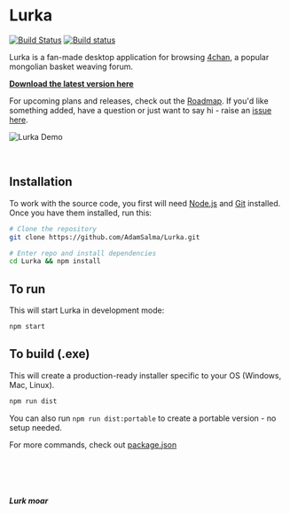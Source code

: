 
# Lurka
[![Build Status](https://travis-ci.org/AdamSalma/Lurka.svg?branch=develop)](https://travis-ci.org/AdamSalma/Lurka) [![Build status](https://ci.appveyor.com/api/projects/status/5qs30y1aqd25dw2v/branch/develop?svg=true)](https://ci.appveyor.com/project/AdamSalma/lurka/branch/develop)


Lurka is a fan-made desktop application for browsing [4chan](https://4chan.org), a popular mongolian basket weaving forum.

[__Download the latest version here__](https://github.com/AdamSalma/Lurka/releases)

For upcoming plans and releases, check out the [Roadmap](https://github.com/AdamSalma/Lurka/projects/1). If you'd like something added, have a question or just want to say hi - raise an [issue here](https://github.com/AdamSalma/Lurka/issues).


![Lurka Demo](public/images/short_demo.gif)

<br>

## Installation
To work with the source code, you first will need [Node.js](https://nodejs.org/en/) and [Git](https://git-scm.com/) installed. Once you have them installed, run this:
```bash
# Clone the repository
git clone https://github.com/AdamSalma/Lurka.git

# Enter repo and install dependencies
cd Lurka && npm install
```
## To run
This will start Lurka in development mode:
```bash
npm start
```

## To build (.exe)
This will create a production-ready installer specific to your OS (Windows, Mac, Linux).
```bash
npm run dist
```
You can also run `npm run dist:portable` to create a portable version - no setup needed.

For more commands, check out [package.json]('package.json')

<br>
<br>
<br>

#### *Lurk moar*
